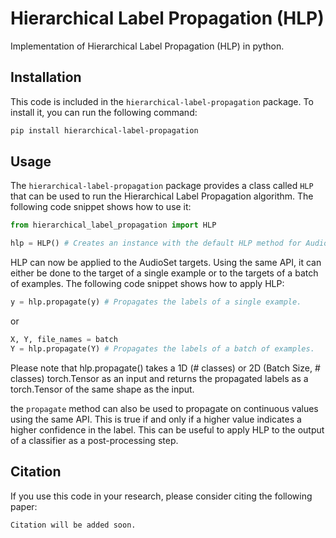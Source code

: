 # Hierarchical Label Propagation (HLP)
Implementation of Hierarchical Label Propagation (HLP) in python.

## Installation
This code is included in the `hierarchical-label-propagation` package. To install it, you can run the following command:

```bash
pip install hierarchical-label-propagation
```

## Usage
The `hierarchical-label-propagation` package provides a class called `HLP` that can be used to run the Hierarchical Label Propagation algorithm. The following code snippet shows how to use it:

```python
from hierarchical_label_propagation import HLP

hlp = HLP() # Creates an instance with the default HLP method for AudioSet.
``` 

HLP can now be applied to the AudioSet targets. Using the same API, it can either be done to the target of a single example or to the targets of a batch of examples. The following code snippet shows how to apply HLP:

```python
y = hlp.propagate(y) # Propagates the labels of a single example.
```
or
```python
X, Y, file_names = batch
Y = hlp.propagate(Y) # Propagates the labels of a batch of examples.
```

Please note that hlp.propagate() takes a 1D (# classes) or 2D (Batch Size, # classes) torch.Tensor as an input and returns the propagated labels as a torch.Tensor of the same shape as the input.

the `propagate` method can also be used to propagate on continuous values using the same API. This is true if and only if a higher value indicates a higher confidence in the label. This can be useful to apply HLP to the output of a classifier as a post-processing step.

## Citation
If you use this code in your research, please consider citing the following paper:

```
Citation will be added soon.
```